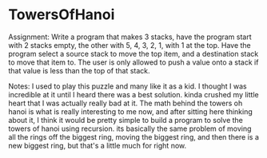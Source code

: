 # TowersOfHanoi


Assignment: Write a program that makes 3 stacks, have the program start with 2 stacks empty, the other with 5, 4, 3, 2, 1, 
with 1 at the top. Have the program select a source stack to move the top item, and a destination stack to move that item to. 
The user is only allowed to push a value onto a stack if that value is less than the top of that stack.


Notes: I used to play this puzzle and many like it as a kid. I thought I was incredible at it until I heard there was a best solution. 
kinda crushed my little heart that I was actually really bad at it. The math behind the towers oh hanoi is what is really interesting to me now, 
and after sitting here thinking about it, I think it would be pretty simple to build a program to solve the towers of hanoi using recursion. 
its basically the same problem of moving all the rings off the biggest ring, moving the biggest ring, and then there is a new biggest ring, 
but that's a little much for right now.
